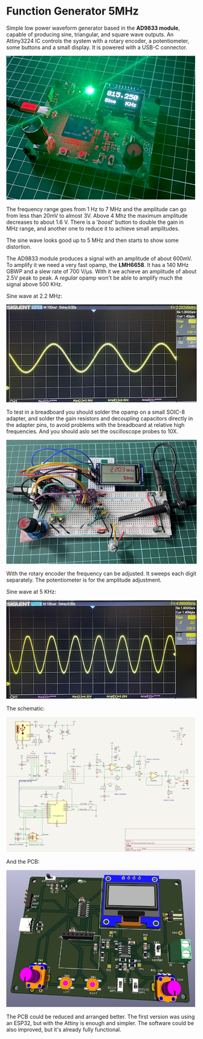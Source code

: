 # Function Generator 5MHz

Simple low power waveform generator based in the **AD9833 module**, capable of producing sine, triangular, and square wave outputs.
An Attiny3224 IC controls the system with a rotary encoder, a potentiometer, some buttons and a small display. It is powered with a USB-C connector. 

<img src="img/function_generator_attiny.jpg" alt="function_generator_attiny" style="width:500px;"/>

The frequency range goes from 1 Hz to 7 MHz and the amplitude can go from less than 20mV to almost 3V.
Above 4 Mhz the maximum amplitude decreases to about 1.6 V. There is a '*boost*' button to double the gain in MHz range, and another one to reduce it to achieve small amplitudes.

The sine wave looks good up to 5 MHz and then starts to show some distortion.

The AD9833 module produces a signal with an amplitude of about 600mV. To amplify it we need a very fast opamp, the **LMH6658**. It has a 140 MHz GBWP and a slew rate of 700 V/μs. With it we achieve an amplitude of about 2.5V peak to peak. A *regular* opamp won't be able to amplify much the signal above 500 KHz.

Sine wave at 2.2 MHz:

![Function generator](/img/2_2MHz.jpg)

To test in a breadboard you should solder the opamp on a small SOIC-8 adapter, and solder the gain resistors and decoupling capacitors directly in the adapter pins, to avoid problems with the breadboard at relative high frequencies.
And you should aslo set the oscilloscope probes to 10X.


![Function generator](/img/func_gen.jpg)

With the rotary encoder the frequency can be adjusted. It sweeps each digit separately.  The potentiometer is for the amplitude adjustment. 


Sine wave at 5 KHz:

![Function generator](/img/5khz.jpg)

The schematic:

<img src="img/func_gen_sch.jpg" alt="func_gen_sch" style="width:500px;"/>

And the PCB:

<img src="img/func_gen_pcb.jpg" alt="func_gen_pcb" style="width:500px;"/>

The PCB could be reduced and arranged better. The first version was using an ESP32, but with the Attiny is enough and simpler. The software could be also improved, but it's already fully functional.



